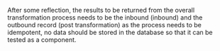 After some reflection, the results to be returned from the overall transformation process needs to be the inbound (inbound) and the outbound record (post transformation) as the process needs to be idempotent, no data should be stored in the database so that it can be tested as a component.


